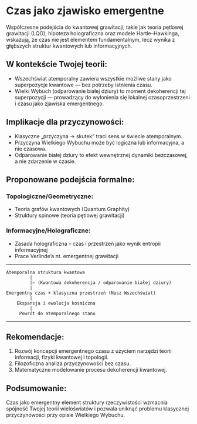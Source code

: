 
# Czas jako zjawisko emergentne

Współczesne podejścia do kwantowej grawitacji, takie jak teoria pętlowej grawitacji (LQG), hipoteza holograficzna oraz modele Hartle–Hawkinga, wskazują, że czas nie jest elementem fundamentalnym, lecz wynika z głębszych struktur kwantowych lub informacyjnych.

## W kontekście Twojej teorii:

- Wszechświat atemporalny zawiera wszystkie możliwe stany jako superpozycje kwantowe — bez potrzeby istnienia czasu.
- Wielki Wybuch (odparowanie białej dziury) to moment dekoherencji tej superpozycji — prowadzący do wyłonienia się lokalnej czasoprzestrzeni i czasu jako zjawiska emergentnego.

## Implikacje dla przyczynowości:

- Klasyczne „przyczyna → skutek” traci sens w świecie atemporalnym.
- Przyczyna Wielkiego Wybuchu może być logiczna lub informacyjna, a nie czasowa.
- Odparowanie białej dziury to efekt wewnętrznej dynamiki bezczasowej, a nie zdarzenie w czasie.

## Proponowane podejścia formalne:

### Topologiczne/Geometryczne:
- Teoria grafów kwantowych (Quantum Graphity)
- Struktury spinowe (teoria pętlowej grawitacji)

### Informacyjne/Holograficzne:
- Zasada holograficzna – czas i przestrzeń jako wynik entropii informacyjnej
- Prace Verlinde’a nt. emergentnej grawitacji

---

```plaintext
Atemporalna struktura kwantowa
         |
         |— (Kwantowa dekoherencja / odparowanie białej dziury)
         |
Emergentny czas + klasyczna przestrzeń (Nasz Wszechświat)
         |
    Ekspansja i ewolucja kosmiczna
         |
     Powrót do atemporalnego stanu
```

---

## Rekomendacje:

1. Rozwój koncepcji emergentnego czasu z użyciem narzędzi teorii informacji, fizyki kwantowej i topologii.
2. Filozoficzna analiza przyczynowości bez czasu.
3. Matematyczne modelowanie procesu dekoherencji kwantowej.

## Podsumowanie:

Czas jako emergentny element struktury rzeczywistości wzmacnia spójność Twojej teorii wieloświatów i pozwala uniknąć problemu klasycznej przyczynowości przy opisie Wielkiego Wybuchu.

